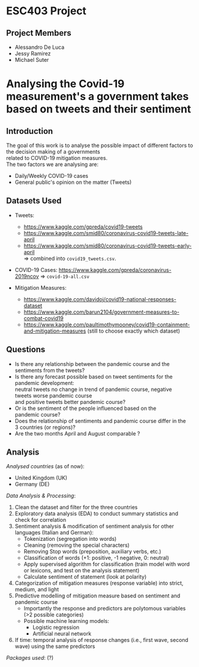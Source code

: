 # ESC403 Project

## Project Members
- Alessandro De Luca
- Jessy Ramirez
- Michael Suter 

# Analysing the Covid-19 measurement's a government takes based on tweets and their sentiment

## Introduction
The goal of this work is to analyse the possible impact of different factors to the decision making of a governments  
related to COVID-19 mitigation measures.  
The two factors we are analysing are:  
- Daily/Weekly COVID-19 cases
- General public's opinion on the matter (Tweets)

## Datasets Used
- Tweets:
    - https://www.kaggle.com/gpreda/covid19-tweets
    - https://www.kaggle.com/smid80/coronavirus-covid19-tweets-late-april
    - https://www.kaggle.com/smid80/coronavirus-covid19-tweets-early-april  
    ⇒ combined into `covid19_tweets.csv`.  
  
- COVID-19 Cases: https://www.kaggle.com/gpreda/coronavirus-2019ncov  ⇒ `covid-19-all.csv`    

- Mitigation Measures:
    - https://www.kaggle.com/davidoj/covid19-national-responses-dataset
    - https://www.kaggle.com/barun2104/government-measures-to-combat-covid19
    - https://www.kaggle.com/paultimothymooney/covid19-containment-and-mitigation-measures
    (still to choose exactly which dataset)

## Questions
- Is there any relationship between the pandemic course and the sentiments from the tweets? 
- Is there any forecast possible based on tweet sentiments for the pandemic development:  
    neutral tweets no change in trend of pandemic course, negative tweets worse pandemic course  
    and positive tweets better pandemic course?
- Or is the sentiment of the people influenced based on the pandemic course? 
- Does the relationship of sentiments and pandemic course differ in the 3 countries (or regions)? 
- Are the two months April and August comparable ?
 
## Analysis
*Analysed countries* (as of now):
- United Kingdom (UK)
- Germany (DE)

  
*Data Analysis & Processing*:
1.	Clean the dataset and filter for the three countries 
2.	Exploratory data analysis (EDA) to conduct summary statistics and check for correlation
3.	Sentiment analysis & modification of sentiment analysis for other languages (Italian and German): 
    - Tokenization (segregation into words)
    - Cleaning (removing the special characters)
    - Removing Stop words (preposition, auxiliary verbs, etc.) 
    - Classification of words (+1: positive, -1 negative, 0: neutral)
    - Apply supervised algorithm for classification (train model with word or lexicons, and test on the analysis statement)
    - Calculate sentiment of statement (look at polarity) 
4.	Categorization of mitigation measures (response variable) into strict, medium, and light
5.	Predictive modelling of mitigation measure based on sentiment and pandemic course
    - Importantly the response and predictors are polytomous variables (>2 possible categories)
    - Possible machine learning models: 
        - Logistic regression
        - Artificial neural network
6.	If time: temporal analysis of response changes (i.e., first wave, second wave) using the same predictors

*Packages used*: (?)
